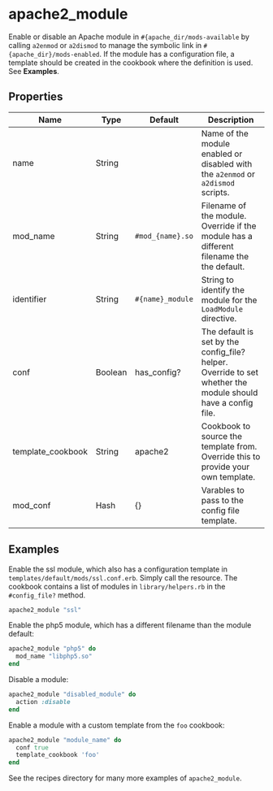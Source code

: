 # apache2_module

Enable or disable an Apache module in `#{apache_dir/mods-available` by calling `a2enmod` or `a2dismod` to manage the symbolic link in `#{apache_dir}/mods-enabled`. If the module has a configuration file, a template should be created in the cookbook where the definition is used. See **Examples**.

## Properties

| Name              | Type    | Default                   | Description                                                                                                  |
| ----------------- | ------- | ------------------------- | ------------------------------------------------------------------------------------------------------------ |
| name              | String  |                           | Name of the module enabled or disabled with the `a2enmod` or `a2dismod` scripts.                             |
| mod_name          | String  | `#mod_{name}.so`          | Filename of the module. Override if the module has a different filename the the default.                     |
| identifier        | String  | `#{name}_module`          | String to identify the module for the `LoadModule` directive.                                                |
| conf              | Boolean | has_config?               | The default is set by the config_file? helper. Override to set whether the module should have a config file. |
| template_cookbook | String  | apache2                   | Cookbook to source the template from.  Override this to provide your own template.                           |
| mod_conf          | Hash    | {}                        | Varables to pass to the config file template.                                                                |

## Examples

Enable the ssl module, which also has a configuration template in `templates/default/mods/ssl.conf.erb`. Simply call the resource. The cookbook contains a list of modules in `library/helpers.rb`  in the `#config_file?` method.

```ruby
apache2_module "ssl"
```

Enable the php5 module, which has a different filename than the module default:

```ruby
apache2_module "php5" do
  mod_name "libphp5.so"
end
```

Disable a module:

```ruby
apache2_module "disabled_module" do
  action :disable
end
```

Enable a module with a custom template from the `foo` cookbook:

```ruby
apache2_module "module_name" do
  conf true
  template_cookbook 'foo'
end
```

See the recipes directory for many more examples of `apache2_module`.
